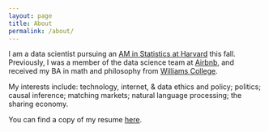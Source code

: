 ```yaml
---
layout: page
title: About
permalink: /about/
---
```


I am a data scientist pursuing an [AM in Statistics at Harvard](https://statistics.fas.harvard.edu/pages/graduate-statistics-general-information) this fall. Previously, I was a member of the data science team at [Airbnb](http://airbnb.com), and received my BA in math and philosophy from [Williams College](https://www.williams.edu/). 

My interests include: technology, internet, & data ethics and policy; politics; causal inference; matching markets; natural language processing; the sharing economy. 

You can find a copy of my resume [here](/files/jeffreyfossettresume.pdf).